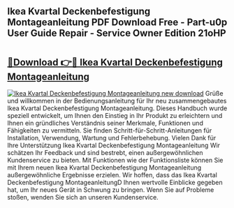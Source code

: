 ## Ikea Kvartal Deckenbefestigung Montageanleitung PDF Download Free - Part-u0p User Guide Repair - Service Owner Edition 21oHP

# <h2><a href="http://df7w56.blite.top/?on=Ikea+Kvartal+Deckenbefestigung+Montageanleitung">🔗Download 👉🔴 Ikea Kvartal Deckenbefestigung Montageanleitung</a></h2>

[![Ikea Kvartal Deckenbefestigung Montageanleitung new download](https://i.imgur.com/lujVjoI.png)](http://df7w56.blite.top/?on=Ikea+Kvartal+Deckenbefestigung+Montageanleitung)
Grüße und willkommen in der Bedienungsanleitung für Ihr neu zusammengebautes Ikea Kvartal Deckenbefestigung Montageanleitung. Dieses Handbuch wurde speziell entwickelt, um Ihnen den Einstieg in Ihr Produkt zu erleichtern und Ihnen ein gründliches Verständnis seiner Merkmale, Funktionen und Fähigkeiten zu vermitteln. Sie finden Schritt-für-Schritt-Anleitungen für Installation, Verwendung, Wartung und Fehlerbehebung. Vielen Dank für Ihre Unterstützung Ikea Kvartal Deckenbefestigung Montageanleitung Wir schätzen Ihr Feedback und sind bestrebt, einen außergewöhnlichen Kundenservice zu bieten. Mit Funktionen wie der Funktionsliste können Sie mit Ihrem neuen Ikea Kvartal Deckenbefestigung Montageanleitung außergewöhnliche Ergebnisse erzielen. Wir hoffen, dass das Ikea Kvartal Deckenbefestigung MontageanleitungD Ihnen wertvolle Einblicke gegeben hat, um Ihr neues Gerät in Schwung zu bringen. Wenn Sie auf Probleme stoßen, wenden Sie sich an unseren Kundenservice.
